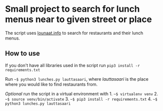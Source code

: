 # Small project to search for lunch menus near to given street or place
The script uses [lounaat.info](https://lounaat.info) to search for restaurants and their lunch menus.

## How to use
If you don't have all libraries used in the script run ```pip3 install -r requirements.txt```

Run ```~$ python3 lunches.py lauttasaari```, where _lauttasaari_ is the place where you would like to find restaurants from.

_Optional_ run the script in a virtual environment with
	1. ```~$ virtualenv venv```
	2. ```~$ source venv/bin/activate```
	3. ```~$ pip3 install -r requirements.txt```
	4. ```~$ python3 lunches.py lauttasaari```